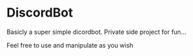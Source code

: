 # DiscordBot

Basicly a super simple dicordbot.
Private side project for fun...

Feel free to use and manipulate as you wish
